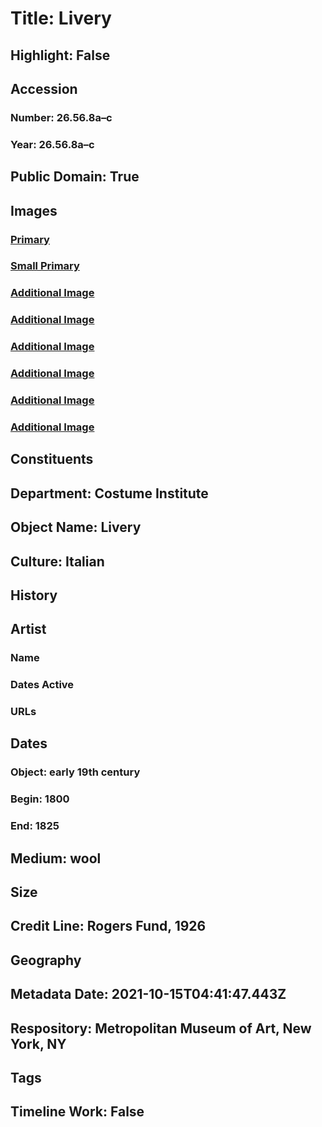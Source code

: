 # Title: Livery
## Highlight: False
## Accession
### Number: 26.56.8a–c
### Year: 26.56.8a–c
## Public Domain: True
## Images
### [Primary](https://images.metmuseum.org/CRDImages/ci/original/26.56.10a-c_.8a-c.JPG)
### [Small Primary](https://images.metmuseum.org/CRDImages/ci/web-large/26.56.10a-c_.8a-c.JPG)
### [Additional Image](https://images.metmuseum.org/CRDImages/ci/original/26.56.8a–c_F.jpg)
### [Additional Image](https://images.metmuseum.org/CRDImages/ci/original/26.56.8a–c_B.jpg)
### [Additional Image](https://images.metmuseum.org/CRDImages/ci/original/26.56.8c_F.jpg)
### [Additional Image](https://images.metmuseum.org/CRDImages/ci/original/26.56.8a_d.jpg)
### [Additional Image](https://images.metmuseum.org/CRDImages/ci/original/26.56.8a_d2.jpg)
### [Additional Image](https://images.metmuseum.org/CRDImages/ci/original/26.56.8a_d3.jpg)
## Constituents
## Department: Costume Institute
## Object Name: Livery
## Culture: Italian
## History
## Artist
### Name
### Dates Active
### URLs
## Dates
### Object: early 19th century
### Begin: 1800
### End: 1825
## Medium: wool
## Size
## Credit Line: Rogers Fund, 1926
## Geography
## Metadata Date: 2021-10-15T04:41:47.443Z
## Respository: Metropolitan Museum of Art, New York, NY
## Tags
## Timeline Work: False